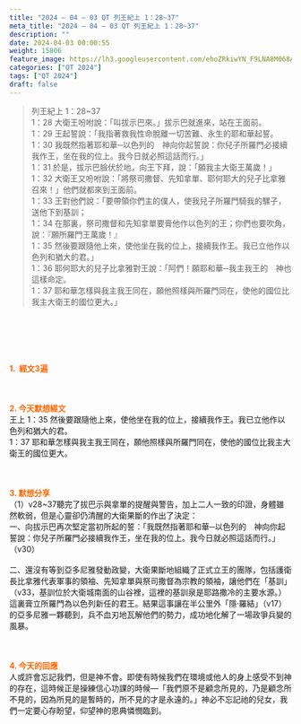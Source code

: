 ```yaml
---
title: "2024 – 04 – 03 QT 列王紀上 1：28~37"
meta_title: "2024 – 04 – 03 QT 列王紀上 1：28~37"
description: ""
date: 2024-04-03 00:00:55
weight: 15806
feature_image: https://lh3.googleusercontent.com/ehoZRkiwYN_F9LNA8M068AYxt73EavCZno-PD1cJRuf5BbSkQVUWr3gNEbt5kSs28Pb_Elg17kSrtf9ybWvojWoMV6I4tPM3vGRGDq6GkKkPdL2Gut4QAIw4-uykKUAtNiKgQKntvsU=w800
categories: ["QT 2024"]
tags: ["QT 2024"]
draft: false
---
```


<blockquote>列王紀上 1：28~37<br />
1：28 大衛王吩咐說：「叫拔示巴來。」拔示巴就進來，站在王面前。<br />
1：29 王起誓說：「我指著救我性命脫離一切苦難、永生的耶和華起誓。<br />
1：30 我既然指著耶和華─以色列的　神向你起誓說：你兒子所羅門必接續我作王，坐在我的位上。我今日就必照這話而行。」<br />
1：31 於是，拔示巴臉伏於地，向王下拜，說：「願我主大衛王萬歲！」<br />
1：32 大衛王又吩咐說：「將祭司撒督、先知拿單、耶何耶大的兒子比拿雅召來！」他們就都來到王面前。<br />
1：33 王對他們說：「要帶領你們主的僕人，使我兒子所羅門騎我的騾子，送他下到基訓；<br />
1：34 在那裏，祭司撒督和先知拿單要膏他作以色列的王；你們也要吹角，說：『願所羅門王萬歲！』<br />
1：35 然後要跟隨他上來，使他坐在我的位上，接續我作王。我已立他作以色列和猶大的君。」<br />
1：36 耶何耶大的兒子比拿雅對王說：「阿們！願耶和華─我主我王的　神也這樣命定。<br />
1：37 耶和華怎樣與我主我王同在，願他照樣與所羅門同在，使他的國位比我主大衛王的國位更大。」</blockquote><br />
&nbsp;<br />
<br />
&nbsp;<br />
<br />
<span style="color: #ff6600;"><strong>1.  經文3遍</strong></span><br />
<br />
&nbsp;<br />
<br />
<span style="color: #ff6600;"><strong>2. 今天默想經文<br />
</strong></span>王上 1：35 然後要跟隨他上來，使他坐在我的位上，接續我作王。我已立他作以色列和猶大的君。<br />
1：37 耶和華怎樣與我主我王同在，願他照樣與所羅門同在，使他的國位比我主大衛王的國位更大。<br />
<br />
&nbsp;<br />
<br />
<strong><span style="color: #ff6600;">3. 默想分享<br />
</span></strong>（1）v28~37聽完了拔巴示與拿單的提醒與警告，加上二人一致的印證，身體雖然軟弱，但是心靈卻仍清醒的大衛果斷的作出了決定：<br />
一、向拔示巴再次堅定當初所起的誓：「我既然指著耶和華─以色列的　神向你起誓說：你兒子所羅門必接續我作王，坐在我的位上。我今日就必照這話而行。」（v30）<br />
<br />
二、還沒有等到亞多尼雅發動政變，大衛果斷地組織了正式立王的團隊，包括護衛長比拿雅代表軍事的領袖、先知拿單與祭司撒督為宗教的領袖，讓他們在「基訓」（v33，基訓位於大衛城南面的山谷裡，這裡的基訓泉是耶路撒冷的主要水源。）這裏膏立所羅門為以色列新任的君王。結果這事讓在半公里外「隱·羅結」（v17）的亞多尼雅一夥聽到，兵不血刃地瓦解他們的勢力，成功地化解了一場政爭兵變的風暴。<br />
<br />
&nbsp;<br />
<br />
<strong style="font-size: inherit;"><span style="color: #ff6600;">4. 今天的回應<br />
</span></strong>人或許會忘記我們，但是神不會。即使有時候我們在環境或他人的身上感受不到神的存在，這時候正是操練信心功課的時候—「我們原不是顧念所見的，乃是顧念所不見的，因為所見的是暫時的，所不見的才是永遠的。」神必不忘記祂的兒女，我們一定要心存盼望，仰望神的恩典憐憫臨到。<br />
<br />
<audio style="display: none;" controls="controls"></audio><br />
<br />
<audio style="display: none;" controls="controls"></audio><br />
<br />
<audio style="display: none;" controls="controls"></audio><br />
<br />
<audio style="display: none;" controls="controls"></audio><br />
<br />
<audio style="display: none;" controls="controls"></audio>
        